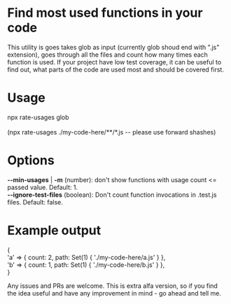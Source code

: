 
# Find most used functions in your code

This utility is goes takes glob as input (currently glob shoud end with ".js" extension), goes through all the files and count how many times each function is used. If your project have low test coverage, it can be useful to find out, what parts of the code are used most and should be covered first.

# Usage
npx rate-usages glob <br>  <br>
(npx rate-usages ./my-code-here/**/*.js -- please use forward shashes)

# Options
**--min-usages** | **-m** (number): don't show functions with usage count <= passed value. Default: 1.<br>
**--ignore-test-files** (boolean): Don't count function invocations in .test.js files. Default: false.

# Example output
{ <br>
  'a' => { count: 2, path: Set(1) { './my-code-here/a.js' } }, <br>
  'b' => { count: 1, path: Set(1) { './my-code-here/b.js' } }, <br>
} 

Any issues and PRs are welcome. This is extra alfa version, so if you find the idea useful and have any improvement in mind - go ahead and tell me.
